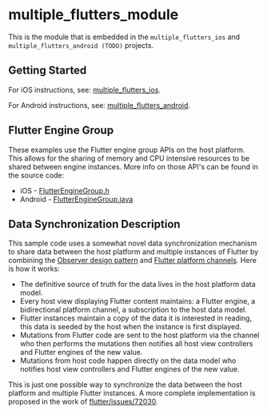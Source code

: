 # multiple_flutters_module

This is the module that is embedded in the `multiple_flutters_ios` and
`multiple_flutters_android (TODO)` projects.

## Getting Started

For iOS instructions, see:
[multiple_flutters_ios](../multiple_flutters_ios/README.md).

For Android instructions, see:
[multiple_flutters_android](../multiple_flutters_android/README.md).

## Flutter Engine Group

These examples use the Flutter engine group APIs on the host platform.  This
allows for the sharing of memory and CPU intensive resources to be shared
between engine instances.  More info on those API's can be found in the source
code:

* iOS -
  [FlutterEngineGroup.h](https://github.com/flutter/engine/blob/master/shell/platform/darwin/ios/framework/Headers/FlutterEngineGroup.h)
* Android -
  [FlutterEngineGroup.java](https://github.com/flutter/engine/blob/master/shell/platform/android/io/flutter/embedding/engine/FlutterEngineGroup.java)

## Data Synchronization Description

This sample code uses a somewhat novel data synchronization mechanism to share
data between the host platform and multiple instances of Flutter by combining
the [Observer design pattern](https://en.wikipedia.org/wiki/Observer_pattern)
and [Flutter platform
channels](https://flutter.dev/docs/development/platform-integration/platform-channels).
Here is how it works:

* The definitive source of truth for the data lives in the host platform data
  model.
* Every host view displaying Flutter content maintains: a Flutter engine, a
  bidirectional platform channel, a subscription to the host data model.
* Flutter instances maintain a copy of the data it is interested in reading,
  this data is seeded by the host when the instance is first displayed.
* Mutations from Flutter code are sent to the host platform via the channel who
  then performs the mutations then notifies all host view controllers and
  Flutter engines of the new value.
* Mutations from host code happen directly on the data model who notifies host
  view controllers and Flutter engines of the new value.

This is just one possible way to synchronize the data between the host platform
and multiple Flutter instances.  A more complete implementation is proposed in
the work of
[flutter/issues/72030](https://github.com/flutter/flutter/issues/72030).
